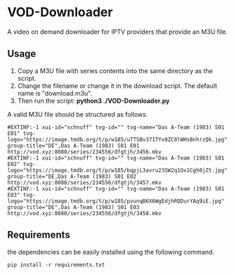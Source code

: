 # VOD-Downloader
A video on demand downloader for IPTV providers that provide an M3U file.

## Usage
1. Copy a M3U file with series contents into the same directory as the script. 
2. Change the filename or change it in the download script. The default name is "download.m3u".
3. Then run the script: **python3 ./VOD-Downloader.py**

A valid M3U file should be structured as follows.


`#EXTINF:-1 xui-id="schnuff" tvg-id="" tvg-name="Das A-Team (1983) S01 E01" tvg-logo="https://image.tmdb.org/t/p/w185/uTTSBv371TYv8ZC8lWHsBnhrzQk.jpg" group-title="DE",Das A-Team (1983) S01 E01`<br>
`http://vod.xyz:8080/series/234556/dfgtjh/3456.mkv`<br>
`#EXTINF:-1 xui-id="schnuff" tvg-id="" tvg-name="Das A-Team (1983) S01 E02" tvg-logo="https://image.tmdb.org/t/p/w185/bqpjL3avru23SW2q1Ox1Cgh0jZt.jpg" group-title="DE,Das A-Team (1983) S01 E02`<br>
`http://vod.xyz:8080/series/234556/dfgtjh/3457.mkv`<br>
`#EXTINF:-1 xui-id="schnuff" tvg-id="" tvg-name="Das A-Team (1983) S01 E03" tvg-logo="https://image.tmdb.org/t/p/w185/pvunqB6X6WgEdjhRQDurYAq9iE.jpg" group-title="DE",Das A-Team (1983) S01 E03`<br>
`http://vod.xyz:8080/series/234556/dfgtjh/3458.mkv`<br>

## Requirements
the dependencies can be easily installed using the following command.

`pip install -r requirements.txt`
